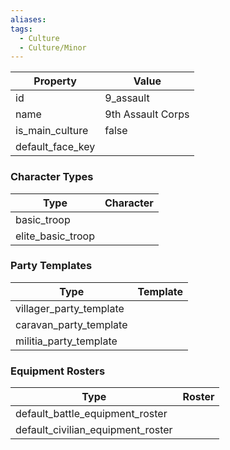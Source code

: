 ```yaml
---
aliases: 
tags:
  - Culture
  - Culture/Minor
---
```


| Property         | Value             |
| ---------------- | ----------------- |
| id               | 9_assault         |
| name             | 9th Assault Corps |
| is_main_culture  | false             |
| default_face_key |                   |

### Character Types
| Type              | Character |
| ----------------- | --------- |
| basic_troop       |           |
| elite_basic_troop |           |

### Party Templates
| Type                    | Template |
| ----------------------- | -------- |
| villager_party_template |          |
| caravan_party_template  |          |
| militia_party_template  |          |

### Equipment Rosters
| Type                              | Roster |
| --------------------------------- | ------ |
| default_battle_equipment_roster   |        |
| default_civilian_equipment_roster |        |